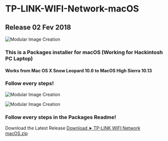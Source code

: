 # TP-LINK-WIFI-Network-macOS


## Release 02 Fev 2018 


![Modular Image Creation](https://i62.servimg.com/u/f62/18/50/18/69/18020110.png)

### This is a Packages installer for macOS (Working for Hackintosh PC Laptop)

#### Works from Mac OS X Snow Leopard 10.6 to MacOS High Sierra 10.13

### Follow every steps!


![Modular Image Creation](https://i62.servimg.com/u/f62/18/50/18/69/1captu28.png)

![Modular Image Creation](https://i62.servimg.com/u/f62/18/50/18/69/captu314.png)

### Follow every steps in the Packages Readme!

Download the Latest Release [Download ➤ TP-LINK WIFI Network macOS.zip](https://github.com/chris1111/TP-LINK-WIFI-Network-macOS/releases/tag/V1)
